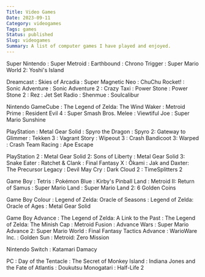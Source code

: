 ```yaml
---
Title: Video Games
Date: 2023-09-11
Category: videogames
Tags: games
Status: published
Slug: videogames
Summary: A list of computer games I have played and enjoyed.
---
```


Super Nintendo
: Super Metroid
: Earthbound
: Chrono Trigger
: Super Mario World 2: Yoshi's Island

Dreamcast
: Skies of Arcadia
: Super Magnetic Neo
: ChuChu Rocket!
: Sonic Adventure
: Sonic Adventure 2
: Crazy Taxi
: Power Stone
: Power Stone 2
: Rez
: Jet Set Radio
: Shenmue
: Soulcalibur

Nintendo GameCube
: The Legend of Zelda: The Wind Waker
: Metroid Prime
: Resident Evil 4
: Super Smash Bros. Melee
: Viewtiful Joe
: Super Mario Sunshine

PlayStation
: Metal Gear Solid
: Spyro the Dragon
: Spyro 2: Gateway to Glimmer
: Tekken 3
: Vagrant Story
: Wipeout 3
: Crash Bandicoot 3: Warped
: Crash Team Racing
: Ape Escape

PlayStation 2
: Metal Gear Solid 2: Sons of Liberty
: Metal Gear Solid 3: Snake Eater
: Ratchet & Clank
: Final Fantasy X
: Ōkami
: Jak and Daxter: The Precursor Legacy
: Devil May Cry
: Dark Cloud 2
: TimeSplitters 2

Game Boy
: Tetris
: Pokémon Blue
: Kirby's Pinball Land
: Metroid II: Return of Samus
: Super Mario Land
: Super Mario Land 2: 6 Golden Coins

Game Boy Colour
: Legend of Zelda: Oracle of Seasons
: Legend of Zelda: Oracle of Ages
: Metal Gear Solid

Game Boy Advance
: The Legend of Zelda: A Link to the Past
: The Legend of Zelda: The Minish Cap
: Metroid Fusion
: Advance Wars
: Super Mario Advance 2: Super Mario World
: Final Fantasy Tactics Advance
: WarioWare Inc.
: Golden Sun
: Metroid: Zero Mission

Nintendo Switch
: Katamari Damacy

PC
: Day of the Tentacle
: The Secret of Monkey Island
: Indiana Jones and the Fate of Atlantis
: Doukutsu Monogatari
: Half-Life 2
